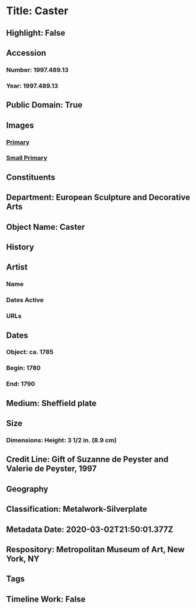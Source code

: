 # Title: Caster
## Highlight: False
## Accession
### Number: 1997.489.13
### Year: 1997.489.13
## Public Domain: True
## Images
### [Primary](https://images.metmuseum.org/CRDImages/es/original/SF1997_489_13.jpg)
### [Small Primary](https://images.metmuseum.org/CRDImages/es/web-large/SF1997_489_13.jpg)
## Constituents
## Department: European Sculpture and Decorative Arts
## Object Name: Caster
## History
## Artist
### Name
### Dates Active
### URLs
## Dates
### Object: ca. 1785
### Begin: 1780
### End: 1790
## Medium: Sheffield plate
## Size
### Dimensions: Height: 3 1/2 in. (8.9 cm)
## Credit Line: Gift of Suzanne de Peyster and Valerie de Peyster, 1997
## Geography
## Classification: Metalwork-Silverplate
## Metadata Date: 2020-03-02T21:50:01.377Z
## Respository: Metropolitan Museum of Art, New York, NY
## Tags
## Timeline Work: False